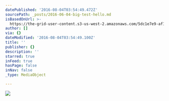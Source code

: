 ```yaml
---
datePublished: '2016-08-04T03:54:49.472Z'
sourcePath: _posts/2016-06-04-big-test-hello.md
isBasedOnUrl: >-
  https://the-grid-user-content.s3-us-west-2.amazonaws.com/5dc1e7e9-af10-4492-9790-cee2765b1db2.jpg
author: []
via: {}
dateModified: '2016-08-04T03:54:49.100Z'
title: ''
publisher: {}
description: ''
starred: true
inFeed: true
hasPage: false
inNav: false
_type: MediaObject

---
```

![](https://the-grid-user-content.s3-us-west-2.amazonaws.com/cd83d3e4-8f29-42ce-9494-1341562d7a4a.jpg)